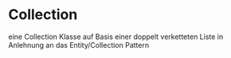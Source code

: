 Collection
==========

eine Collection Klasse auf Basis einer doppelt verketteten Liste in Anlehnung an das Entity/Collection Pattern
